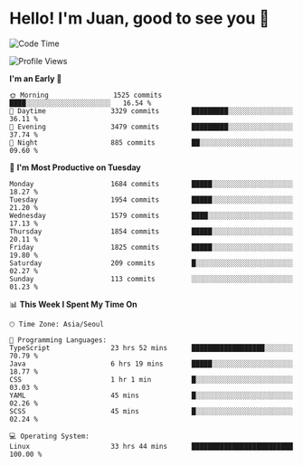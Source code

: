 # Hello! I'm Juan, good to see you 👋

<!--
**Y-k-Y/Y-k-Y** is a ✨ _special_ ✨ repository because its `README.md` (this file) appears on your GitHub profile.

Here are some ideas to get you started:

- 🔭 I’m currently working on ...
- 🌱 I’m currently learning ...
- 👯 I’m looking to collaborate on ...
- 🤔 I’m looking for help with ...
- 💬 Ask me about ...
- 📫 How to reach me: ...
- 😄 Pronouns: ...
- ⚡ Fun fact: ...
-->
<!--
![Profile views](https://gpvc.arturio.dev/Y-k-Y)

[![Omid Nikrah StackOverflow](https://github-readme-stackoverflow.vercel.app/?userID=9517076)](https://stackoverflow.com/users/9517076/i-have-10-fingers)
-->

<!--START_SECTION:waka-->
![Code Time](http://img.shields.io/badge/Code%20Time-1%2C310%20hrs%2024%20mins-blue)

![Profile Views](http://img.shields.io/badge/Profile%20Views-0-blue)

**I'm an Early 🐤** 

```text
🌞 Morning                1525 commits        ████░░░░░░░░░░░░░░░░░░░░░   16.54 % 
🌆 Daytime                3329 commits        █████████░░░░░░░░░░░░░░░░   36.11 % 
🌃 Evening                3479 commits        █████████░░░░░░░░░░░░░░░░   37.74 % 
🌙 Night                  885 commits         ██░░░░░░░░░░░░░░░░░░░░░░░   09.60 % 
```
📅 **I'm Most Productive on Tuesday** 

```text
Monday                   1684 commits        █████░░░░░░░░░░░░░░░░░░░░   18.27 % 
Tuesday                  1954 commits        █████░░░░░░░░░░░░░░░░░░░░   21.20 % 
Wednesday                1579 commits        ████░░░░░░░░░░░░░░░░░░░░░   17.13 % 
Thursday                 1854 commits        █████░░░░░░░░░░░░░░░░░░░░   20.11 % 
Friday                   1825 commits        █████░░░░░░░░░░░░░░░░░░░░   19.80 % 
Saturday                 209 commits         █░░░░░░░░░░░░░░░░░░░░░░░░   02.27 % 
Sunday                   113 commits         ░░░░░░░░░░░░░░░░░░░░░░░░░   01.23 % 
```


📊 **This Week I Spent My Time On** 

```text
🕑︎ Time Zone: Asia/Seoul

💬 Programming Languages: 
TypeScript               23 hrs 52 mins      ██████████████████░░░░░░░   70.79 % 
Java                     6 hrs 19 mins       █████░░░░░░░░░░░░░░░░░░░░   18.77 % 
CSS                      1 hr 1 min          █░░░░░░░░░░░░░░░░░░░░░░░░   03.03 % 
YAML                     45 mins             █░░░░░░░░░░░░░░░░░░░░░░░░   02.26 % 
SCSS                     45 mins             █░░░░░░░░░░░░░░░░░░░░░░░░   02.24 % 

💻 Operating System: 
Linux                    33 hrs 44 mins      █████████████████████████   100.00 % 
```


<!--END_SECTION:waka-->
